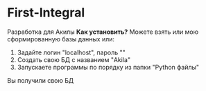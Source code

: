 # First-Integral
Разработка для Акилы
**Как установить?**
Можете взять или мою сформированную базы данных или:

1) Задайте логин "localhost", пароль ""
2) Создать свою БД с названием "Akila"
3) Запускаете программы по порядку из папки "Python файлы"

Вы получили свою БД
